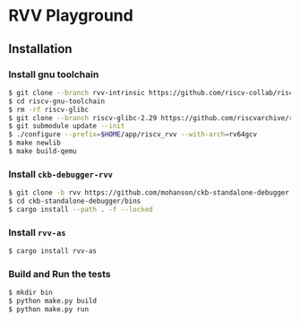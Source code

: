 # RVV Playground

## Installation

### Install gnu toolchain
```sh
$ git clone --branch rvv-intrinsic https://github.com/riscv-collab/riscv-gnu-toolchain
$ cd riscv-gnu-toolchain
$ rm -rf riscv-glibc
$ git clone --branch riscv-glibc-2.29 https://github.com/riscvarchive/riscv-glibc
$ git submodule update --init
$ ./configure --prefix=$HOME/app/riscv_rvv --with-arch=rv64gcv
$ make newlib
$ make build-qemu
```

### Install `ckb-debugger-rvv`
```sh
$ git clone -b rvv https://github.com/mohanson/ckb-standalone-debugger
$ cd ckb-standalone-debugger/bins
$ cargo install --path . -f --locked
```

### Install `rvv-as`
```sh
$ cargo install rvv-as
```

### Build and Run the tests
```sh
$ mkdir bin
$ python make.py build
$ python make.py run
```
